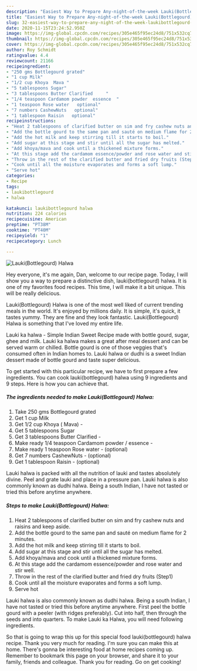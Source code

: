 ```yaml
---
description: "Easiest Way to Prepare Any-night-of-the-week Lauki(Bottlegourd) Halwa"
title: "Easiest Way to Prepare Any-night-of-the-week Lauki(Bottlegourd) Halwa"
slug: 32-easiest-way-to-prepare-any-night-of-the-week-laukibottlegourd-halwa
date: 2020-11-15T23:24:52.950Z
image: https://img-global.cpcdn.com/recipes/305e465f95ec24d8/751x532cq70/laukibottlegourd-halwa-recipe-main-photo.jpg
thumbnail: https://img-global.cpcdn.com/recipes/305e465f95ec24d8/751x532cq70/laukibottlegourd-halwa-recipe-main-photo.jpg
cover: https://img-global.cpcdn.com/recipes/305e465f95ec24d8/751x532cq70/laukibottlegourd-halwa-recipe-main-photo.jpg
author: Roy Schmidt
ratingvalue: 4.4
reviewcount: 21166
recipeingredient:
- "250 gms Bottlegourd grated"
- "1 cup Milk"
- "1/2 cup Khoya  Mava "
- "5 tablespoons Sugar"
- "3 tablespoons Butter Clarified     "
- "1/4 teaspoon Cardamom powder  essence  "
- "1 teaspoon Rose water   optional"
- "7 numbers CashewNuts   optional"
- "1 tablespoon Raisin   optional"
recipeinstructions:
- "Heat 2 tablespoons of clarified butter on sim and fry cashew nuts and raisins and keep aside."
- "Add the bottle gourd to the same pan and sauté on medium flame for 2 minutes."
- "Add the hot milk and keep stirring till it starts to boil."
- "Add sugar at this stage and stir until all the sugar has melted."
- "Add khoya/mava and cook until a thickened mixture forms."
- "At this stage add the cardamom essence/powder and rose water and stir well."
- "Throw in the rest of the clarified butter and fried dry fruits (Step1)"
- "Cook until all the moisture evaporates and forms a soft lump."
- "Serve hot"
categories:
- Recipe
tags:
- laukibottlegourd
- halwa

katakunci: laukibottlegourd halwa 
nutrition: 224 calories
recipecuisine: American
preptime: "PT38M"
cooktime: "PT40M"
recipeyield: "1"
recipecategory: Lunch

---
```



![Lauki(Bottlegourd) Halwa](https://img-global.cpcdn.com/recipes/305e465f95ec24d8/751x532cq70/laukibottlegourd-halwa-recipe-main-photo.jpg)

Hey everyone, it's me again, Dan, welcome to our recipe page. Today, I will show you a way to prepare a distinctive dish, lauki(bottlegourd) halwa. It is one of my favorites food recipes. This time, I will make it a bit unique. This will be really delicious.

Lauki(Bottlegourd) Halwa is one of the most well liked of current trending meals in the world. It's enjoyed by millions daily. It is simple, it's quick, it tastes yummy. They are fine and they look fantastic. Lauki(Bottlegourd) Halwa is something that I've loved my entire life.

Lauki ka halwa - Simple Indian Sweet Recipe made with bottle gourd, sugar, ghee and milk. Lauki ka halwa makes a great after meal dessert and can be served warm or chilled. Bottle gourd is one of those veggies that&#39;s consumed often in Indian homes to. Lauki halwa or dudhi is a sweet Indian dessert made of bottle gourd and taste super delicious.


To get started with this particular recipe, we have to first prepare a few ingredients. You can cook lauki(bottlegourd) halwa using 9 ingredients and 9 steps. Here is how you can achieve that.

<!--inarticleads1-->

##### The ingredients needed to make Lauki(Bottlegourd) Halwa:

1. Take 250 gms Bottlegourd grated
1. Get 1 cup Milk
1. Get 1/2 cup Khoya ( Mava) -
1. Get 5 tablespoons Sugar
1. Get 3 tablespoons Butter Clarified     -
1. Make ready 1/4 teaspoon Cardamom powder / essence  -
1. Make ready 1 teaspoon Rose water -  (optional)
1. Get 7 numbers CashewNuts -  (optional)
1. Get 1 tablespoon Raisin -  (optional)


Lauki halwa is packed with all the nutrition of lauki and tastes absolutely divine. Peel and grate lauki and place in a pressure pan. Lauki halwa is also commonly known as dudhi halwa. Being a south Indian, I have not tasted or tried this before anytime anywhere. 

<!--inarticleads2-->

##### Steps to make Lauki(Bottlegourd) Halwa:

1. Heat 2 tablespoons of clarified butter on sim and fry cashew nuts and raisins and keep aside.
1. Add the bottle gourd to the same pan and sauté on medium flame for 2 minutes.
1. Add the hot milk and keep stirring till it starts to boil.
1. Add sugar at this stage and stir until all the sugar has melted.
1. Add khoya/mava and cook until a thickened mixture forms.
1. At this stage add the cardamom essence/powder and rose water and stir well.
1. Throw in the rest of the clarified butter and fried dry fruits (Step1)
1. Cook until all the moisture evaporates and forms a soft lump.
1. Serve hot


Lauki halwa is also commonly known as dudhi halwa. Being a south Indian, I have not tasted or tried this before anytime anywhere. First peel the bottle gourd with a peeler (with ridges preferably). Cut into half, then through the seeds and into quarters. To make Lauki ka Halwa, you will need following ingredients. 

So that is going to wrap this up for this special food lauki(bottlegourd) halwa recipe. Thank you very much for reading. I'm sure you can make this at home. There's gonna be interesting food at home recipes coming up. Remember to bookmark this page on your browser, and share it to your family, friends and colleague. Thank you for reading. Go on get cooking!
